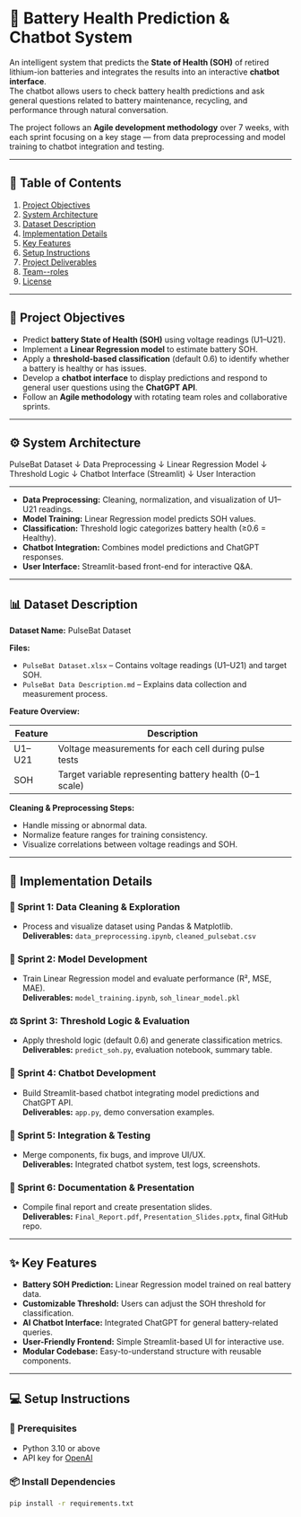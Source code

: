 # 🔋 Battery Health Prediction & Chatbot System

An intelligent system that predicts the **State of Health (SOH)** of retired lithium-ion batteries and integrates the results into an interactive **chatbot interface**.  
The chatbot allows users to check battery health predictions and ask general questions related to battery maintenance, recycling, and performance through natural conversation.

The project follows an **Agile development methodology** over 7 weeks, with each sprint focusing on a key stage — from data preprocessing and model training to chatbot integration and testing.

---

## 📘 Table of Contents
1. [Project Objectives](#-project-objectives)
2. [System Architecture](#️-system-architecture)
3. [Dataset Description](#-dataset-description)
4. [Implementation Details](#-implementation-details)
5. [Key Features](#-key-features)
6. [Setup Instructions](#-setup-instructions)
7. [Project Deliverables](#-project-deliverables)
8. [Team--roles](#-team--roles)
9. [License](#-license)

---

## 🎯 Project Objectives
- Predict **battery State of Health (SOH)** using voltage readings (U1–U21).
- Implement a **Linear Regression model** to estimate battery SOH.
- Apply a **threshold-based classification** (default 0.6) to identify whether a battery is healthy or has issues.
- Develop a **chatbot interface** to display predictions and respond to general user questions using the **ChatGPT API**.
- Follow an **Agile methodology** with rotating team roles and collaborative sprints.

---

## ⚙️ System Architecture

PulseBat Dataset
↓
Data Preprocessing
↓
Linear Regression Model
↓
Threshold Logic
↓
Chatbot Interface (Streamlit)
↓
User Interaction

---


- **Data Preprocessing:** Cleaning, normalization, and visualization of U1–U21 readings.  
- **Model Training:** Linear Regression model predicts SOH values.  
- **Classification:** Threshold logic categorizes battery health (≥0.6 = Healthy).  
- **Chatbot Integration:** Combines model predictions and ChatGPT responses.  
- **User Interface:** Streamlit-based front-end for interactive Q&A.

---

## 📊 Dataset Description

**Dataset Name:** PulseBat Dataset  

**Files:**
- `PulseBat Dataset.xlsx` – Contains voltage readings (U1–U21) and target SOH.  
- `PulseBat Data Description.md` – Explains data collection and measurement process.

**Feature Overview:**

| Feature | Description |
|----------|-------------|
| U1–U21 | Voltage measurements for each cell during pulse tests |
| SOH | Target variable representing battery health (0–1 scale) |

**Cleaning & Preprocessing Steps:**
- Handle missing or abnormal data.  
- Normalize feature ranges for training consistency.  
- Visualize correlations between voltage readings and SOH.

---

## 🧩 Implementation Details

### 🧹 Sprint 1: Data Cleaning & Exploration
- Process and visualize dataset using Pandas & Matplotlib.  
**Deliverables:** `data_preprocessing.ipynb`, `cleaned_pulsebat.csv`

### 🤖 Sprint 2: Model Development
- Train Linear Regression model and evaluate performance (R², MSE, MAE).  
**Deliverables:** `model_training.ipynb`, `soh_linear_model.pkl`

### ⚖️ Sprint 3: Threshold Logic & Evaluation
- Apply threshold logic (default 0.6) and generate classification metrics.  
**Deliverables:** `predict_soh.py`, evaluation notebook, summary table.

### 💬 Sprint 4: Chatbot Development
- Build Streamlit-based chatbot integrating model predictions and ChatGPT API.  
**Deliverables:** `app.py`, demo conversation examples.

### 🔗 Sprint 5: Integration & Testing
- Merge components, fix bugs, and improve UI/UX.  
**Deliverables:** Integrated chatbot system, test logs, screenshots.

### 🧾 Sprint 6: Documentation & Presentation
- Compile final report and create presentation slides.  
**Deliverables:** `Final_Report.pdf`, `Presentation_Slides.pptx`, final GitHub repo.

---

## ✨ Key Features
- **Battery SOH Prediction:** Linear Regression model trained on real battery data.  
- **Customizable Threshold:** Users can adjust the SOH threshold for classification.  
- **AI Chatbot Interface:** Integrated ChatGPT for general battery-related queries.  
- **User-Friendly Frontend:** Simple Streamlit-based UI for interactive use.  
- **Modular Codebase:** Easy-to-understand structure with reusable components.

---

## 💻 Setup Instructions

### 🧩 Prerequisites
- Python 3.10 or above  
- API key for [OpenAI](https://platform.openai.com)

### 📦 Install Dependencies
```bash
pip install -r requirements.txt
